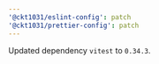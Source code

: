 ```yaml
---
'@ckt1031/eslint-config': patch
'@ckt1031/prettier-config': patch
---
```


Updated dependency `vitest` to `0.34.3`.
